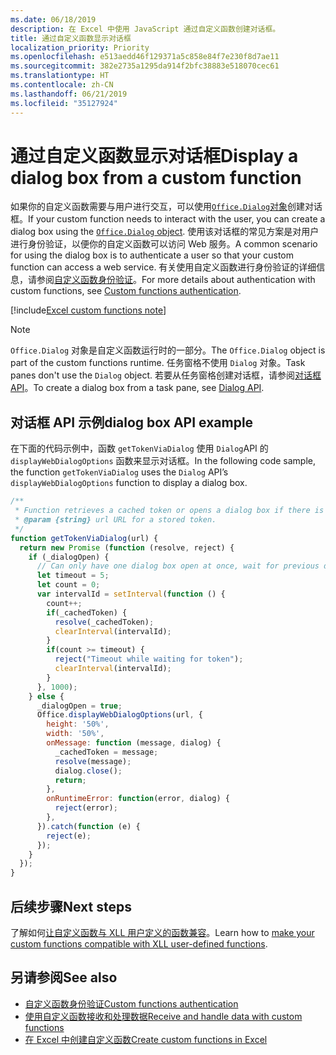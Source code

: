 ```yaml
---
ms.date: 06/18/2019
description: 在 Excel 中使用 JavaScript 通过自定义函数创建对话框。
title: 通过自定义函数显示对话框
localization_priority: Priority
ms.openlocfilehash: e513aedd46f129371a5c858e84f7e230f8d7ae11
ms.sourcegitcommit: 382e2735a1295da914f2bfc38883e518070cec61
ms.translationtype: HT
ms.contentlocale: zh-CN
ms.lasthandoff: 06/21/2019
ms.locfileid: "35127924"
---
```

# <a name="display-a-dialog-box-from-a-custom-function"></a><span data-ttu-id="9a4ef-103">通过自定义函数显示对话框</span><span class="sxs-lookup"><span data-stu-id="9a4ef-103">Display a dialog box from a custom function</span></span>

<span data-ttu-id="9a4ef-104">如果你的自定义函数需要与用户进行交互，可以使用[`Office.Dialog`对象](/javascript/api/office-runtime/officeruntime.dialog?view=office-js)创建对话框。</span><span class="sxs-lookup"><span data-stu-id="9a4ef-104">If your custom function needs to interact with the user, you can create a dialog box using the [`Office.Dialog` object](/javascript/api/office-runtime/officeruntime.dialog?view=office-js).</span></span> <span data-ttu-id="9a4ef-105">使用该对话框的常见方案是对用户进行身份验证，以便你的自定义函数可以访问 Web 服务。</span><span class="sxs-lookup"><span data-stu-id="9a4ef-105">A common scenario for using the dialog box is to authenticate a user so that your custom function can access a web service.</span></span> <span data-ttu-id="9a4ef-106">有关使用自定义函数进行身份验证的详细信息，请参阅[自定义函数身份验证](./custom-functions-authentication.md)。</span><span class="sxs-lookup"><span data-stu-id="9a4ef-106">For more details about authentication with custom functions, see [Custom functions authentication](./custom-functions-authentication.md).</span></span>

[!include[Excel custom functions note](../includes/excel-custom-functions-note.md)]

>[!NOTE]
> <span data-ttu-id="9a4ef-107">`Office.Dialog` 对象是自定义函数运行时的一部分。</span><span class="sxs-lookup"><span data-stu-id="9a4ef-107">The `Office.Dialog` object is part of the custom functions runtime.</span></span> <span data-ttu-id="9a4ef-108">任务窗格不使用 `Dialog` 对象。</span><span class="sxs-lookup"><span data-stu-id="9a4ef-108">Task panes don't use the `Dialog` object.</span></span> <span data-ttu-id="9a4ef-109">若要从任务窗格创建对话框，请参阅[对话框 API](/office/dev/add-ins/develop/dialog-api-in-office-add-ins)。</span><span class="sxs-lookup"><span data-stu-id="9a4ef-109">To create a dialog box from a task pane, see [Dialog API](/office/dev/add-ins/develop/dialog-api-in-office-add-ins).</span></span>

## <a name="dialog-box-api-example"></a><span data-ttu-id="9a4ef-110">对话框 API 示例</span><span class="sxs-lookup"><span data-stu-id="9a4ef-110">dialog box API example</span></span>

<span data-ttu-id="9a4ef-111">在下面的代码示例中，函数 `getTokenViaDialog` 使用 `Dialog`API 的 `displayWebDialogOptions` 函数来显示对话框。</span><span class="sxs-lookup"><span data-stu-id="9a4ef-111">In the following code sample, the function `getTokenViaDialog` uses the `Dialog` API’s `displayWebDialogOptions` function to display a dialog box.</span></span>

```js
/**
 * Function retrieves a cached token or opens a dialog box if there is no saved token. Note that this is not a sufficient example of authentication but is intended to show the capabilities of the Dialog object.
 * @param {string} url URL for a stored token.
 */
function getTokenViaDialog(url) {
  return new Promise (function (resolve, reject) {
    if (_dialogOpen) {
      // Can only have one dialog box open at once, wait for previous dialog box's token
      let timeout = 5;
      let count = 0;
      var intervalId = setInterval(function () {
        count++;
        if(_cachedToken) {
          resolve(_cachedToken);
          clearInterval(intervalId);
        }
        if(count >= timeout) {
          reject("Timeout while waiting for token");
          clearInterval(intervalId);
        }
      }, 1000);
    } else {
      _dialogOpen = true;
      Office.displayWebDialogOptions(url, {
        height: '50%',
        width: '50%',
        onMessage: function (message, dialog) {
          _cachedToken = message;
          resolve(message);
          dialog.close();
          return;
        },
        onRuntimeError: function(error, dialog) {
          reject(error);
        },
      }).catch(function (e) {
        reject(e);
      });
    }
  });
}
```

## <a name="next-steps"></a><span data-ttu-id="9a4ef-112">后续步骤</span><span class="sxs-lookup"><span data-stu-id="9a4ef-112">Next steps</span></span>
<span data-ttu-id="9a4ef-113">了解如何[让自定义函数与 XLL 用户定义的函数兼容](make-custom-functions-compatible-with-xll-udf.md)。</span><span class="sxs-lookup"><span data-stu-id="9a4ef-113">Learn how to [make your custom functions compatible with XLL user-defined functions](make-custom-functions-compatible-with-xll-udf.md).</span></span>

## <a name="see-also"></a><span data-ttu-id="9a4ef-114">另请参阅</span><span class="sxs-lookup"><span data-stu-id="9a4ef-114">See also</span></span>

* [<span data-ttu-id="9a4ef-115">自定义函数身份验证</span><span class="sxs-lookup"><span data-stu-id="9a4ef-115">Custom functions authentication</span></span>](custom-functions-authentication.md)
* [<span data-ttu-id="9a4ef-116">使用自定义函数接收和处理数据</span><span class="sxs-lookup"><span data-stu-id="9a4ef-116">Receive and handle data with custom functions</span></span>](custom-functions-web-reqs.md)
* [<span data-ttu-id="9a4ef-117">在 Excel 中创建自定义函数</span><span class="sxs-lookup"><span data-stu-id="9a4ef-117">Create custom functions in Excel</span></span>](custom-functions-overview.md)
